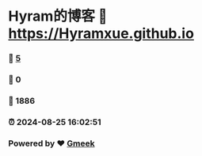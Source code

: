 # Hyram的博客 :link: https://Hyramxue.github.io 
### :page_facing_up: [5](https://Hyramxue.github.io/tag.html) 
### :speech_balloon: 0 
### :hibiscus: 1886 
### :alarm_clock: 2024-08-25 16:02:51 
### Powered by :heart: [Gmeek](https://github.com/Meekdai/Gmeek)
